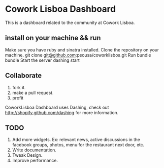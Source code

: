 # Cowork Lisboa Dashboard

This is a dashboard related to the community at Cowork Lisboa.

## install on your machine && run

Make sure you have ruby and sinatra installed.
Clone the repository on your machine.
    git clone git@github.com:psousa/coworklisboa.git
Run bundle
    bundle
Start the server
    dashing start


## Collaborate

1. fork it.
2. make a pull request.
3. profit

CoworkLisboa Dashboard uses Dashing, check out http://shopify.github.com/dashing for more information.

## TODO

1. Add more widgets. Ex: relevant news, active discussions in the facebook groups, photos, menu for the restaurant next door, etc.
2. Write documentation.
3. Tweak Design.
4. Improve performance.




